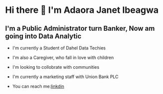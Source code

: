 # Hi there 👋 I'm Adaora Janet Ibeagwa #
## I'm a Public Administrator turn Banker, Now am going into Data Analytic
- I'm currently a Student of Dahel Data Techies

- I'm also a Caregiver, who fall in love with children
  
- I'm looking to collobrate with communities

- I'm currently a marketing staff with Union Bank PLC

- You can reach me:[linkdin](https://www.linkedin.com/in/adaora-janet-85ab27a9/)




